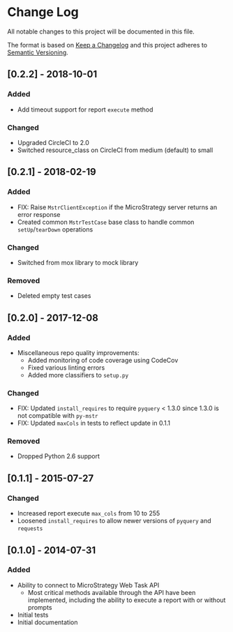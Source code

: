# Change Log
All notable changes to this project will be documented in this file.

The format is based on [Keep a Changelog](http://keepachangelog.com/)
and this project adheres to [Semantic Versioning](http://semver.org/).

## [0.2.2] - 2018-10-01

### Added
- Add timeout support for report `execute` method

### Changed
- Upgraded CircleCI to 2.0
- Switched resource_class on CircleCI from medium (default) to small

## [0.2.1] - 2018-02-19

### Added
- FIX: Raise `MstrClientException` if the MicroStrategy server returns an error response
- Created common `MstrTestCase` base class to handle common `setUp`/`tearDown` operations

### Changed
- Switched from mox library to mock library

### Removed
- Deleted empty test cases

## [0.2.0] - 2017-12-08

### Added
- Miscellaneous repo quality improvements:
  - Added monitoring of code coverage using CodeCov
  - Fixed various linting errors
  - Added more classifiers to `setup.py`

### Changed
- FIX: Updated `install_requires` to require `pyquery` < 1.3.0 since 1.3.0 is not compatible with `py-mstr`
- FIX: Updated `maxCols` in tests to reflect update in 0.1.1

### Removed
- Dropped Python 2.6 support

## [0.1.1] - 2015-07-27

### Changed
- Increased report execute `max_cols` from 10 to 255
- Loosened `install_requires` to allow newer versions of `pyquery` and `requests`

## [0.1.0] - 2014-07-31

### Added
- Ability to connect to MicroStrategy Web Task API
  - Most critical methods available through the API have been implemented, including the ability to execute a report with or without prompts
- Initial tests
- Initial documentation

